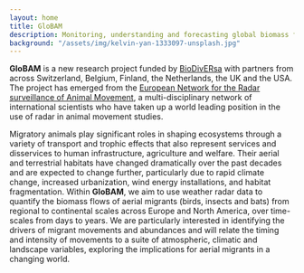 ```yaml
---
layout: home
title: GloBAM
description: Monitoring, understanding and forecasting global biomass flows of aerial migrants
background: "/assets/img/kelvin-yan-1333097-unsplash.jpg"
---
```


**GloBAM** is a new research project funded by [BioDivERsa](http://www.biodiversa.org) with partners from across Switzerland, Belgium, Finland, 
the Netherlands, the UK and the USA. The project has emerged from the [European Network for the Radar surveillance of Animal Movement](http://www.enram.eu), a multi-disciplinary network of international scientists who have taken up a world leading position in the use of 
radar in animal movement studies. 

Migratory animals play significant roles in shaping ecosystems through a variety of transport and trophic effects that also represent 
services and disservices to human infrastructure, agriculture and welfare. Their aerial and terrestrial habitats have changed dramatically 
over the past decades and are expected to change further, particularly due to rapid climate change, increased urbanization, wind energy 
installations, and habitat fragmentation. Within **GloBAM**, we aim to use weather radar data to quantify the biomass flows of aerial 
migrants (birds, insects and bats) from regional to continental scales across Europe and North America, over time-scales from days to 
years. We are particularly interested in identifying the drivers of migrant movements and abundances and will relate the timing and 
intensity of movements to a suite of atmospheric, climatic and landscape variables, exploring the implications for aerial migrants in a 
changing world.
